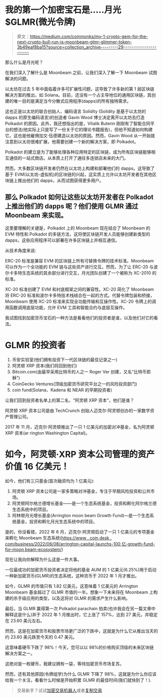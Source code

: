 # 我的第一个加密宝石是…..月光$GLMR(微光令牌)

> 原文：<https://medium.com/coinmonks/my-1-crypto-gem-for-the-next-crypto-bull-run-is-moonbeam-glmr-glimmer-token-3b49eaf8ba15?source=collection_archive---------29----------------------->

那么什么是月光呢？

在我们深入了解什么是 Moonbeam 之前，让我们深入了解一下 Moonbeam 试图解决的问题。

以太坊在过去 5 年中面临着许多可扩展性问题，这导致了许多新的第 1 层区块链解决方案的推出，如 Solana。目前，还没有一个占主导地位的通用区块链，其创建的唯一目的是满足当今分散式应用程序(dapps)的所有独特需求。

这也正是以太坊的联合创始人、编码语言 Solidity (Solidity 是基于以太坊的 dapps 的原生编码语言)的创造者 Gavin Wood 博士决定离开以太坊去打造 Polkadot 的原因。此外，我还想指出的是，Vitalik Buterin 刚刚有了智能合同平台的想法(他实际上只是写了一份关于它的理论书籍报告)，但他不知道如何构建它。这也是他雇佣加文·伍德建造以太坊的原因。然而，Gavin Wood 从一开始就注意到以太坊很难扩展，他需要创建一个新的解决方案，即 Polkadot。

Polkadot 的建立是为了能够处理各种应用特定的区块链，成为所有区块链能够相互通信的一站式商店。从本质上打开了通往多连锁店未来的大门。

然而，大多数区块链开发者仍然在以太坊上构建和部署他们的 dapps。这导致了基于 EVM(以太坊-虚拟机)的区块链的兴起，这实质上允许以太坊开发者在其他区块链上推出他们的 dapps，从而试图获得更多用户。

## 那么 Polkadot 如何让这些以太坊开发者在 Polkadot 上推出他们的 dapps 呢？他们使用 GLMR 通过 Moonbeam 来实现。

这里要理解的关键是，Polkadot 上的 Moonbeam 现在结合了 Moonbeam 的 EVM 特性和 Polkadot 的多链方法，这将使区块链开发人员能够创建新类型的 dapps，这些应用程序可以部署在许多区块链上并相互通信。

从技术角度来说:

ERC-20 标准是兼容 EVM 的区块链上所有可替换令牌的技术标准。Moonbeam 可以作为一个全功能的 EVM 链与这些资产进行交互。然而，为了让 ERC-20 与波尔卡多特生态系统的其余部分进行交互，月光团队创建了一个被称为 XC-2010 的标准。

XC-20 标准创建了 EVM 和衬底框架之间的兼容性。XC-20 简化了 Moonbeam 将 ERC-20 标准和波尔卡多特技术栈结合在一起的方式。代替令牌包装和桥接，Moonbeam 使用 XC-20 标准来实现全功能传输和互操作性。XC-20 令牌上的调用函数调用底层功能，允许 EVM 工具和智能合约与底层互操作。

我试图找到加密货币宝石的一种方法是看看他们的投资者是谁，以及他们对它的看法。

# GLMR 的投资者

1.  币安实验室(他们拥有投资下一代区块链的最佳记录之一)
2.  阿灵顿 XRP 资本(我们将回到他们)
3.  Bitcoin.com(由最早采用比特币的人之一 Roger Ver 创建，又名“比特币耶稣”)
4.  CoinGecko Ventures(顶级加密货币研究平台之一的风险投资部门)
5.  coin fund(Solana、Kadena 和 NEAR 的早期投资者)

让我们回到投资者名单上的第二名，“阿灵顿 XRP 资本”，他们是谁？

阿灵顿 XRP 资本公司是由 TechCrunch 创始人迈克尔·阿灵顿创办的一家数字资产管理公司。

2017 年 11 月，迈克尔·阿灵顿推出了一只 1 亿美元的加密对冲基金，名为阿灵顿 XRP 资本(ar rington Washington Capital)。

# 如今，阿灵顿·XRP 资本公司管理的资产价值 16 亿美元！

如今，他们有三只基金(首次融资均为 1 亿美元):

1.  阿灵顿 XRP 资本公司是一家多策略对冲基金，专注于早期风险投资和公共市场。
2.  阿灵顿阿尔格兰德增长基金——是一个生态系统基金，投资和孵化阿尔格兰德生态系统中的项目。
3.  阿林顿月光增长基金(Arrington moon beam Growth Fund)—是一个生态系统基金，投资和孵化月光生态系统中的项目。

是的，你没看错，2022 年 6 月，迈克尔·阿灵顿启动了一只 1 亿美元的专项基金来孵化 Moonbeam 生态系统([https://www . coin desk . com/business/2022/06/08/arrington-capital-launchs-100 亿-growth-fund-for-moon beam-ecosystem/](https://www.coindesk.com/business/2022/06/08/arrington-capital-launches-100m-growth-fund-for-moonbeam-ecosystem/))

现在让我向你解释为什么这是一件大事。

一位最成功的加密货币投资者决定将他的基金 AUM 的 1 亿美元(6.25%)用于启动一种新加密货币(GLMR)的生态系统，这种货币于 2022 年 1 月才推出。

如今，GLMR 的市值只有 1.82 亿美元，这意味着 1 亿美元的 Arrington Moonbeam 基金超过了 GLMR 市值的一半。想象一下未来将在 Moonbeam 上构建的杀手级应用的类型，以及这将对 GLMR 的需求产生什么影响。

最后，当 GLMR 赢得第一次 Polkadot parachain 拍卖(也许我会在另一篇文章中解释这是什么)并于 2022 年 1 月推出时，它上涨了 157%，达到 27 美元，并稳定在 23.60 美元左右。

然而，这是在加密货币和股票市场更广泛的下跌中，这就是为什么它从推出当天的约 23.60 美元跌至今天的 0.47 美元。

这意味着硬币下跌了 98%！今天，您可以以 98%的价格购买顶级的未来区块链解决方案之一。

这绝对是一枚硬币，我建议拥有一袋，等待加密货币市场复苏。

然而，还有其他原因(令牌组学)为什么 GLMR 下降了 98%，这就是为什么你应该给我一个关注，看看什么时候是开始积累 GLMR 的最佳时间(我们就快到了！).

> 交易新手？试试[加密交易机器人](/coinmonks/crypto-trading-bot-c2ffce8acb2a)或者[复制交易](/coinmonks/top-10-crypto-copy-trading-platforms-for-beginners-d0c37c7d698c)